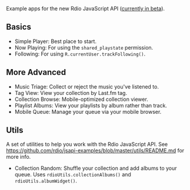 Example apps for the new Rdio JavaScript API ([currently in beta](https://groups.google.com/forum/?hl=en&fromgroups=#!topic/rdio-api/_UlW2Oc6Dvc)).

## Basics

* Simple Player: Best place to start.
* Now Playing: For using the `shared_playstate` permission.
* Following: For using `R.currentUser.trackFollowing()`.

## More Advanced

* Music Triage: Collect or reject the music you've listened to.
* Tag View: View your collection by Last.fm tag.
* Collection Browse: Mobile-optimized collection viewer.
* Playlist Albums: View your playlists by album rather than track.
* Mobile Queue: Manage your queue via your mobile browser.

## Utils

A set of utilities to help you work with the Rdio JavaScript API. See https://github.com/rdio/jsapi-examples/blob/master/utils/README.md for more info.

* Collection Random: Shuffle your collection and add albums to your queue. Uses `rdioUtils.collectionAlbums()` and `rdioUtils.albumWidget()`.
